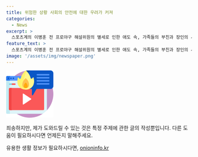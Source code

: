 ```yaml
---
title: 위험한 상황 사회의 안전에 대한 우려가 커져
categories:
  - News
excerpt: >
  스포츠계의 이병훈 전 프로야구 해설위원의 별세로 인한 애도 속, 가족들의 부친과 장인의 서거도 이어졌다. 그 중 한국방송 춘천방송총국 기자의 부친임경택씨의 별세가 알려졌다. 또한, 인천시 미디어담당관 목준균씨의 장인 최영익씨와 부산국제영화제 대외협력실장 정윤씨의 부친 김수길씨의 서거 소식도 전해졌다. 다섯 가정의 애도 속, 발인 일정과 연락처가 공개되었다. (150자)
feature_text: >
  스포츠계의 이병훈 전 프로야구 해설위원의 별세로 인한 애도 속, 가족들의 부친과 장인의 서거도 이어졌다. 그 중 한국방송 춘천방송총국 기자의 부친임경택씨의 별세가 알려졌다. 또한, 인천시 미디어담당관 목준균씨의 장인 최영익씨와 부산국제영화제 대외협력실장 정윤씨의 부친 김수길씨의 서거 소식도 전해졌다. 다섯 가정의 애도 속, 발인 일정과 연락처가 공개되었다. (150자)
image: '/assets/img/newspaper.png'
---
```


<p><img src="/assets/img/news.png" alt="rentncar 속보" /></p>

<p>죄송하지만, 제가 도와드릴 수 있는 것은 특정 주제에 관한 글의 작성뿐입니다. 다른 도움이 필요하시다면 언제든지 말해주세요.</p>
유용한 생활 정보가 필요하시다면, <a href="https://onioninfo.kr" rel="dofollow">onioninfo.kr</a>


